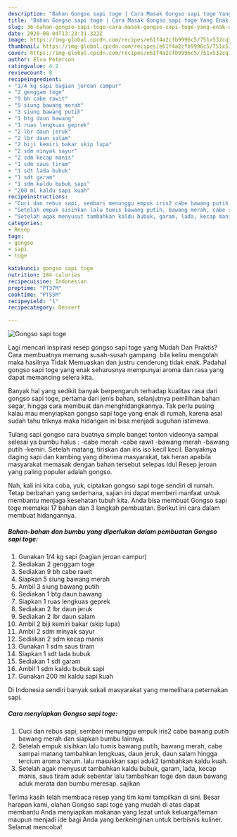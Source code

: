 ```yaml
---
description: "Bahan Gongso sapi toge | Cara Masak Gongso sapi toge Yang Enak Dan Mudah"
title: "Bahan Gongso sapi toge | Cara Masak Gongso sapi toge Yang Enak Dan Mudah"
slug: 36-bahan-gongso-sapi-toge-cara-masak-gongso-sapi-toge-yang-enak-dan-mudah
date: 2020-08-04T13:23:31.322Z
image: https://img-global.cpcdn.com/recipes/e61f4a2cfb9996c5/751x532cq70/gongso-sapi-toge-foto-resep-utama.jpg
thumbnail: https://img-global.cpcdn.com/recipes/e61f4a2cfb9996c5/751x532cq70/gongso-sapi-toge-foto-resep-utama.jpg
cover: https://img-global.cpcdn.com/recipes/e61f4a2cfb9996c5/751x532cq70/gongso-sapi-toge-foto-resep-utama.jpg
author: Elva Peterson
ratingvalue: 4.2
reviewcount: 8
recipeingredient:
- "1/4 kg sapi bagian jeroan campur"
- "2 genggam toge"
- "9 bh cabe rawit"
- "5 siung bawang merah"
- "3 siung bawang putih"
- "1 btg daun bawang"
- "1 ruas lengkuas geprek"
- "2 lbr daun jeruk"
- "2 lbr daun salam"
- "2 biji kemiri bakar skip lupa"
- "2 sdm minyak sayur"
- "2 sdm kecap manis"
- "1 sdm saus tiram"
- "1 sdt lada bubuk"
- "1 sdt garam"
- "1 sdm kaldu bubuk sapi"
- "200 ml kaldu sapi kuah"
recipeinstructions:
- "Cuci dan rebus sapi, sembari menunggu empuk iris2 cabe bawang putih bawang merah dan siapkan bumbu lainnya."
- "Setelah empuk sisihkan lalu tumis bawang putih, bawang merah, cabe sampai matang tambahkan lengkuas, daun jeruk, daun salam hingga tercium aroma harum. lalu masukkan sapi aduk2 tambahkan kaldu kuah."
- "Setelah agak menyusut tambahkan kaldu bubuk, garam, lada, kecap manis, saus tiram aduk sebentar lalu tambahkan toge dan daun bawang aduk merata dan bumbu meresap. sajikan"
categories:
- Resep
tags:
- gongso
- sapi
- toge

katakunci: gongso sapi toge 
nutrition: 184 calories
recipecuisine: Indonesian
preptime: "PT37M"
cooktime: "PT55M"
recipeyield: "1"
recipecategory: Dessert

---
```



![Gongso sapi toge](https://img-global.cpcdn.com/recipes/e61f4a2cfb9996c5/751x532cq70/gongso-sapi-toge-foto-resep-utama.jpg)

Lagi mencari inspirasi resep gongso sapi toge yang Mudah Dan Praktis? Cara membuatnya memang susah-susah gampang. bila keliru mengolah maka hasilnya Tidak Memuaskan dan justru cenderung tidak enak. Padahal gongso sapi toge yang enak seharusnya mempunyai aroma dan rasa yang dapat memancing selera kita.

Banyak hal yang sedikit banyak berpengaruh terhadap kualitas rasa dari gongso sapi toge, pertama dari jenis bahan, selanjutnya pemilihan bahan segar, hingga cara membuat dan menghidangkannya. Tak perlu pusing kalau mau menyiapkan gongso sapi toge yang enak di rumah, karena asal sudah tahu triknya maka hidangan ini bisa menjadi suguhan istimewa.

Tulang sapi gongso cara buatnya simple banget tonton videonya sampai selesai ya bumbu halus : -cabe merah -cabe rawit -bawang merah -bawang putih -kemiri. Setelah matang, tiriskan dan iris iso kecil kecil. Banyaknya daging sapi dan kambing yang diterima masyarakat, tak heran apabila masyarakat memasak dengan bahan tersebut selepas Idul Resep jeroan yang paling populer adalah gongso.


Nah, kali ini kita coba, yuk, ciptakan gongso sapi toge sendiri di rumah. Tetap berbahan yang sederhana, sajian ini dapat memberi manfaat untuk membantu menjaga kesehatan tubuh kita. Anda bisa membuat Gongso sapi toge memakai 17 bahan dan 3 langkah pembuatan. Berikut ini cara dalam membuat hidangannya.

<!--inarticleads1-->

##### Bahan-bahan dan bumbu yang diperlukan dalam pembuatan Gongso sapi toge:

1. Gunakan 1/4 kg sapi (bagian jeroan campur)
1. Sediakan 2 genggam toge
1. Sediakan 9 bh cabe rawit
1. Siapkan 5 siung bawang merah
1. Ambil 3 siung bawang putih
1. Sediakan 1 btg daun bawang
1. Siapkan 1 ruas lengkuas geprek
1. Sediakan 2 lbr daun jeruk
1. Sediakan 2 lbr daun salam
1. Ambil 2 biji kemiri bakar (skip lupa)
1. Ambil 2 sdm minyak sayur
1. Sediakan 2 sdm kecap manis
1. Gunakan 1 sdm saus tiram
1. Siapkan 1 sdt lada bubuk
1. Sediakan 1 sdt garam
1. Ambil 1 sdm kaldu bubuk sapi
1. Gunakan 200 ml kaldu sapi kuah


Di Indonesia sendiri banyak sekali masyarakat yang memelihara peternakan sapi. 

<!--inarticleads2-->

##### Cara menyiapkan Gongso sapi toge:

1. Cuci dan rebus sapi, sembari menunggu empuk iris2 cabe bawang putih bawang merah dan siapkan bumbu lainnya.
1. Setelah empuk sisihkan lalu tumis bawang putih, bawang merah, cabe sampai matang tambahkan lengkuas, daun jeruk, daun salam hingga tercium aroma harum. lalu masukkan sapi aduk2 tambahkan kaldu kuah.
1. Setelah agak menyusut tambahkan kaldu bubuk, garam, lada, kecap manis, saus tiram aduk sebentar lalu tambahkan toge dan daun bawang aduk merata dan bumbu meresap. sajikan




Terima kasih telah membaca resep yang tim kami tampilkan di sini. Besar harapan kami, olahan Gongso sapi toge yang mudah di atas dapat membantu Anda menyiapkan makanan yang lezat untuk keluarga/teman maupun menjadi ide bagi Anda yang berkeinginan untuk berbisnis kuliner. Selamat mencoba!
